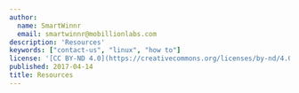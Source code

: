 ```yaml
---
author:
  name: SmartWinnr
  email: smartwinnr@mobillionlabs.com
description: 'Resources'
keywords: ["contact-us", "linux", "how to"]
license: '[CC BY-ND 4.0](https://creativecommons.org/licenses/by-nd/4.0)'
published: 2017-04-14
title: Resources
---
```

